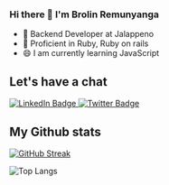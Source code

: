 ### Hi there 👋 I'm Brolin Remunyanga

- 🔭 Backend Developer at Jalappeno
- 🚀 Proficient in Ruby, Ruby on rails
- 😄 I am currently learning JavaScript

## Let's have a chat
<div id="badges">
  <a href="https://zw.linkedin.com/in/brolinr">
    <img src="https://img.shields.io/badge/LinkedIn-blue?style=for-the-badge&logo=linkedin&logoColor=white" alt="LinkedIn Badge"/>
  </a>
  <a href="https://twitter.com/bremunyanga">
    <img src="https://img.shields.io/badge/Twitter-blue?style=for-the-badge&logo=twitter&logoColor=white" alt="Twitter Badge"/>
  </a>
</div>

## My Github stats
[![GitHub Streak](https://streak-stats.demolab.com?user=brolin-remunyanga&theme=github-dark&hide_border=true&border_radius=5&date_format=j%20M%5B%20Y%5D&mode=weekly&exclude_days=Sun%2CSat)](https://git.io/streak-stats)

![Top Langs](https://github-readme-stats.vercel.app/api/top-langs/?username=brolinr&theme=tokyonight)

